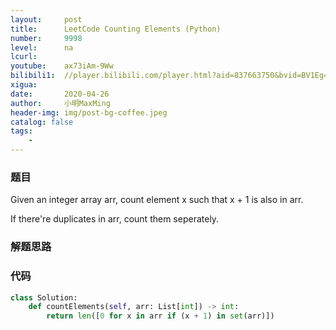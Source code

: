 ```yaml
---
layout:     post
title:      LeetCode Counting Elements (Python)
number:     9998
level:      na
lcurl:      
youtube:    ax73iAm-9Ww
bilibili1:  //player.bilibili.com/player.html?aid=837663750&bvid=BV1Eg4y187vx&cid=175125793&page=1
xigua:      
date:       2020-04-26
author:     小明MaxMing
header-img: img/post-bg-coffee.jpeg
catalog: false
tags:
    - 
---
```


### 题目

Given an integer array arr, count element x such that x + 1 is also in arr.

If there're duplicates in arr, count them seperately.

### 解题思路



### 代码
```python
class Solution:
    def countElements(self, arr: List[int]) -> int:
        return len([0 for x in arr if (x + 1) in set(arr)])
```